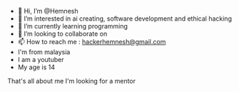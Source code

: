 - 👋 Hi, I’m @Hemnesh
- 👀 I’m interested in ai creating, software development and ethical hacking
- 🌱 I’m currently learning programming
- 💞️ I’m looking to collaborate on 
- 📫 How to reach me : hackerhemnesh@gmail.com
- I'm from malaysia 
- I am a youtuber
- My age is 14

That's all about me
I'm looking for a mentor

<!---
Hemnesh/Hemnesh is a ✨ special ✨ repository because its `README.md` (this file) appears on your GitHub profile.
You can click the Preview link to take a look at your changes.
--->
